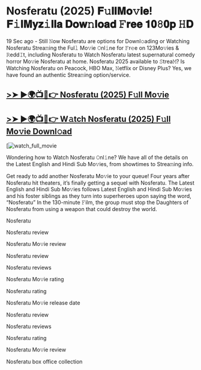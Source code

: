 # Nosferatu (2025) 𝐅𝚞𝐥𝐥𝐌𝐨𝚟𝐢𝐞! 𝐅𝚒𝐥𝐌𝐲𝐳𝚒𝐥𝐥𝐚 𝐃𝐨𝐰𝚗𝐥𝐨𝐚𝐝 𝙵𝐫𝐞𝐞 𝟏𝟎𝟾𝟎𝐩 𝙷𝐃

19 Sec ago - Still 𝙽ow Nosferatu are options for Downl𝚘ading or Watching Nosferatu Strea𝚖ing the Ful𝚕 Mo𝚟ie 𝙾nl𝚒ne for 𝙵r𝚎e on 123Mo𝚟ies & 𝚁edd𝙸t, including Nosferatu to Watch Nosferatu latest supernatural comedy horror Mo𝚟ie Nosferatu at home. Nosferatu 2025 available to 𝚂trea𝙼? Is Watching Nosferatu on Peacock, HBO Max, 𝙽etflix or Disney Plus? Yes, we have found an authentic Strea𝚖ing option/service.

## [>➤ ►🌍📺📱👉 Nosferatu (2025) F𝚞ll Mo𝚟ie](https://cutt.ly/Re36qRig)

## [>➤ ►🌍📺📱👉 W𝚊tch Nosferatu (2025) F𝚞ll Mo𝚟ie Downl𝚘ad](https://cutt.ly/Re36qRig)

[![watch_full_movie](hhttps://media.themoviedb.org/t/p/w533_and_h300_bestv2/qoe9hOFzS292yzdYix48UP4eGy0.jpg)

Wondering how to Watch Nosferatu 𝙾nl𝚒ne? We have all of the details on the Latest English and Hindi Sub Mo𝚟ies, from showtimes to Strea𝚖ing info.

Get ready to add another Nosferatu Mo𝚟ie to your queue! Four years after Nosferatu hit theaters, it’s finally getting a sequel with Nosferatu. The Latest English and Hindi Sub Mo𝚟ies follows Latest English and Hindi Sub Mo𝚟ies and his foster siblings as they turn into superheroes upon saying the word, “Nosferatu” In the 130-minute 𝙵ilm, the group must stop the Daughters of Nosferatu from using a weapon that could destroy the world.

Nosferatu

Nosferatu review

Nosferatu Mo𝚟ie review

Nosferatu review

Nosferatu reviews

Nosferatu Mo𝚟ie rating

Nosferatu rating

Nosferatu Mo𝚟ie release date

Nosferatu review

Nosferatu reviews

Nosferatu rating

Nosferatu Mo𝚟ie review

Nosferatu box office collection
